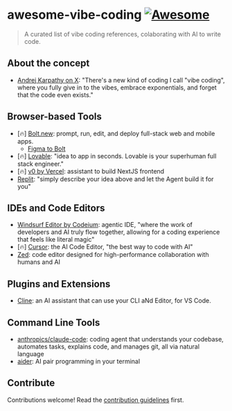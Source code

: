 # awesome-vibe-coding [![Awesome](https://awesome.re/badge.svg)](https://awesome.re)

> A curated list of vibe coding references, colaborating with AI to write code.

## About the concept

* [Andrej Karpathy on X](https://x.com/karpathy/status/1886192184808149383): "There's a new kind of coding I call "vibe coding", where you fully give in to the vibes, embrace exponentials, and forget that the code even exists."

## Browser-based Tools

* [🔥] [Bolt.new](https://bolt.new/): prompt, run, edit, and deploy full-stack web and mobile apps.
  * [Figma to Bolt](https://x.com/boltdotnew/status/1900197121829331158)
* [🔥] [Lovable](https://lovable.dev/): "idea to app in seconds. Lovable is your superhuman full stack engineer."
* [🔥] [v0 by Vercel](https://v0.dev/chat): assistant to build NextJS frontend
* [Replit](https://replit.com/): "simply describe your idea above and let the Agent build it for you"

## IDEs and Code Editors

* [Windsurf Editor by Codeium](https://codeium.com/windsurf): agentic IDE, "where the work of developers and AI truly flow together, allowing for a coding experience that feels like literal magic"
* [🔥] [Cursor](https://www.cursor.com/): the AI Code Editor, "the best way to code with AI"
* [Zed](https://zed.dev/): code editor designed for high-performance collaboration with humans and AI

## Plugins and Extensions

* [Cline](https://cline.bot/): an AI assistant that can use your CLI aNd Editor, for VS Code.

## Command Line Tools

* [anthropics/claude-code](https://github.com/anthropics/claude-code): coding agent that understands your codebase, automates tasks, explains code, and manages git, all via natural language
* [aider](https://aider.chat/): AI pair programming in your terminal

## Contribute

Contributions welcome! Read the [contribution guidelines](CONTRIBUTING.md) first.
